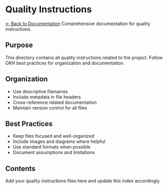 # Quality Instructions

[← Back to Documentation](../docs/index.md)
Comprehensive documentation for quality instructions.

## Purpose

This directory contains all quality instructions related to the project.
Follow OKH best practices for organization and documentation.

## Organization

- Use descriptive filenames
- Include metadata in file headers
- Cross-reference related documentation
- Maintain version control for all files

## Best Practices

- Keep files focused and well-organized
- Include images and diagrams where helpful
- Use standard formats when possible
- Document assumptions and limitations

## Contents

Add your quality instructions files here and update this index accordingly.
